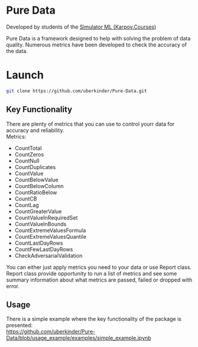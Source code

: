# Pure Data
Developed by students of the [Simulator ML (Karpov.Courses)](https://karpov.courses/simulator-ml)

Pure Data is a framework designed to help with solving the problem of data quality. 
Numerous metrics have been developed to check the accuracy of the data.

# Launch
```bash
git clone https://github.com/uberkinder/Pure-Data.git
```

## Key Functionality
There are plenty of metrics that you can use to control yourr data for accuracy and reliability.\
Metrics:
* CountTotal
* CountZeros
* CountNull
* CountDuplicates
* CountValue
* CountBelowValue
* CountBelowColumn
* CountRatioBelow
* CountCB
* CountLag
* CountGreaterValue
* CountValueInRequiredSet
* CountValueInBounds
* CountExtremeValuesFormula
* CountExtremeValuesQuantile
* CountLastDayRows
* CountFewLastDayRows
* CheckAdversarialValidation

You can either just apply metrics you need to your data or use Report class.\
Report class provide opportunity to run a list of metrics and see some summary information about what metrics are passed, failed or dropped with error.

## Usage
There is a simple example where the key functionality of the package is presented:\
https://github.com/uberkinder/Pure-Data/blob/usage_example/examples/simple_example.ipynb





